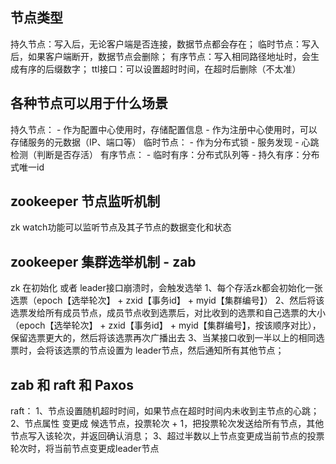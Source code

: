 ## 节点类型
持久节点：写入后，无论客户端是否连接，数据节点都会存在；
临时节点：写入后，如果客户端断开，数据节点会删除；
有序节点：写入相同路径地址时，会生成有序的后缀数字；
ttl接口：可以设置超时时间，在超时后删除（不太准）

## 各种节点可以用于什么场景
持久节点：
    - 作为配置中心使用时，存储配置信息
    - 作为注册中心使用时，可以存储服务的元数据（IP、端口等）
临时节点：
    - 作为分布式锁
    - 服务发现
    - 心跳检测（判断是否存活）
有序节点：
    - 临时有序：分布式队列等
    - 持久有序：分布式唯一id

## zookeeper 节点监听机制
zk watch功能可以监听节点及其子节点的数据变化和状态

## zookeeper 集群选举机制 - zab
zk 在初始化 或者 leader接口崩溃时，会触发选举
1、每个存活zk都会初始化一张选票（epoch【选举轮次】 + zxid【事务id】 + myid【集群编号】）
2、然后将该选票发给所有成员节点，成员节点收到选票后，对比收到的选票和自己选票的大小（epoch【选举轮次】 + zxid【事务id】 + myid【集群编号】，按该顺序对比），保留选票更大的，然后将该选票再次广播出去
3、当某接口收到一半以上的相同选票时，会将该选票的节点设置为 leader节点，然后通知所有其他节点；

## zab 和 raft 和 Paxos
raft：
1、节点设置随机超时时间，如果节点在超时时间内未收到主节点的心跳；
2、节点属性 变更成 候选节点，投票轮次 + 1，把投票轮次发送给所有节点，其他节点写入该轮次，并返回确认消息；
3、超过半数以上节点变更成当前节点的投票轮次时，将当前节点变更成leader节点